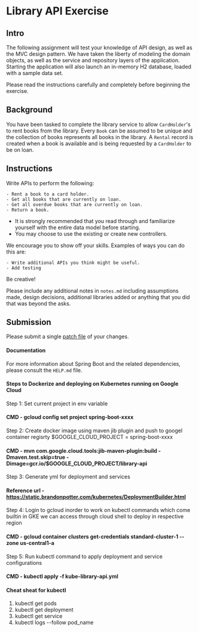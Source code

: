 # Library API Exercise

## Intro

The following assignment will test your knowledge of API design, as well as the MVC design pattern. 
We have taken the liberty of modeling the domain objects, as well as the service and repository layers of the application.
Starting the application will also launch an in-memory H2 database, loaded with a sample data set.

Please read the instructions carefully and completely before beginning the exercise.

## Background

You have been tasked to complete the library service to allow `CardHolder`'s to rent books from the library. 
Every `Book` can be assumed to be unique and the collection of books represents all books in the library. 
A `Rental` record is created when a book is available and is being requested by a `CardHolder` to be on loan. 

## Instructions
Write APIs to perform the following:

    - Rent a book to a card holder.
    - Get all books that are currently on loan.
    - Get all overdue books that are currently on loan.
    - Return a book.

- It is strongly recommended that you read through and familiarize yourself with the entire data model before starting. 
- You may choose to use the existing or create new controllers. 

We encourage you to show off your skills. Examples of ways you can do this are:

    - Write additional APIs you think might be useful.
    - Add testing
Be creative!

Please include any additional notes in `notes.md` including assumptions made, 
design decisions, additional libraries added or anything that you did that was beyond the asks.

## Submission
Please submit a single [patch file](https://git-scm.com/docs/git-format-patch) of your changes.

#### Documentation
For more information about Spring Boot and the related dependencies, please consult the `HELP.md` file.

#### Steps to Dockerize and deploying on Kubernetes running on Google Cloud

Step 1: Set current project in env variable 
#### CMD - gcloud config set project spring-boot-xxxx
Step 2: Create docker image using maven jib plugin and push to googel container regisrty $GOOGLE_CLOUD_PROJECT = spring-boot-xxxx
#### CMD - mvn com.google.cloud.tools:jib-maven-plugin:build -Dmaven.test.skip=true -Dimage=gcr.io/$GOOGLE_CLOUD_PROJECT/library-api
Step 3: Generate yml for deployment and services
#### Reference url - https://static.brandonpotter.com/kubernetes/DeploymentBuilder.html
Step 4: Login to gcloud inorder to work on kubectl commands which come builtin in GKE we can access through cloud shell to deploy in respective region
#### CMD - gcloud container clusters get-credentials standard-cluster-1 --zone us-central1-a
Step 5: Run kubectl command to apply deployment and service configurations
#### CMD - kubectl apply -f kube-library-api.yml

#### Cheat sheat for kubectl 
1. kubectl get pods
2. kubectl get deployment
3. kubectl get service
4. kubectl logs --follow pod_name




